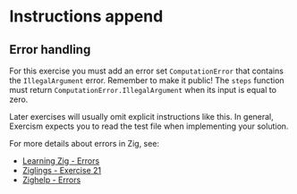 # Instructions append

## Error handling

For this exercise you must add an error set `ComputationError` that contains the `IllegalArgument` error.
Remember to make it public!
The `steps` function must return `ComputationError.IllegalArgument` when its input is equal to zero.

Later exercises will usually omit explicit instructions like this.
In general, Exercism expects you to read the test file when implementing your solution.

For more details about errors in Zig, see:

- [Learning Zig - Errors][learning-zig-errors]
- [Ziglings - Exercise 21][ziglings-exercise-21]
- [Zighelp - Errors][zighelp-errors]

[learning-zig-errors]: https://www.openmymind.net/learning_zig/language_overview_2/#errors
[zighelp-errors]: https://zighelp.org/chapter-1/#errors
[ziglings-exercise-21]: https://codeberg.org/ziglings/exercises/src/commit/0d46acfa02d0c29fdfb3651e82a77284dd8f2e00/exercises/021_errors.zig

